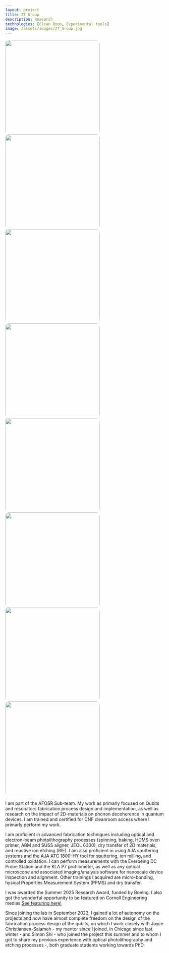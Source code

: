 ```yaml
---
layout: project
title: ZT Group
description: Research
technologies: [Clean Room, Experimental tools]
image: /assets/images/ZT_Group.jpg
---
```

<img src="{{ site.baseurl }}/assets/images/ZT1.png" style="width:300px; border-radius:10px;" />
<img src="{{ site.baseurl }}/assets/images/ZT2.png" style="width:300px; border-radius:10px;" />
<img src="{{ site.baseurl }}/assets/images/ZT3.png" style="width:300px; border-radius:10px;" />
<img src="{{ site.baseurl }}/assets/images/ZT4.png" style="width:300px; border-radius:10px;" />
<img src="{{ site.baseurl }}/assets/images/ZT5.png" style="width:300px; border-radius:10px;" />
<img src="{{ site.baseurl }}/assets/images/ZT6.png" style="width:300px; border-radius:10px;" />
<img src="{{ site.baseurl }}/assets/images/ZT10.png" style="width:300px; border-radius:10px;" />
<img src="{{ site.baseurl }}/assets/images/ZT9.png" style="width:300px; border-radius:10px;" />

<div>   
<p>I am part of the AFOSR Sub-team. My work as primarly focused on Qubits and resonators fabrication process design and implementation, as well as research on the impact of 2D-materials on phonon decoherence in quantum devices. I am trained and certified for CNF cleanroom access where I primarly perform my work.</p> 

<p>I am proficient in advanced fabrication techniques including optical and electron-beam photolithography processes (spinning, baking, HDMS oven primer, ABM and SÜSS aligner, JEOL 6300), dry transfer of 2D materials, and reactive ion etching (RIE). I am also proficient in using AJA sputtering systems and the AJA ATC 1800-HY tool for sputtering, ion milling, and controlled oxidation. I can perform measurements with the Everbeing DC Probe Station and the KLA P7 profilometer, as well as any optical microscope and associated imaging/analysis software for nanoscale device inspection and alignment. Other trainings I acquired are micro-bonding, hysical Properties Measurement System (PPMS) and dry transfer.</p>

<p>I was awarded the Summer 2025 Research Award, funded by Boeing. I also got the wonderful opportunity to be featured on Cornell Engineering medias.<a href="https://www.linkedin.com/posts/cornell-engineering_aloyse-maille-27-fabricates-quantum-resonators-activity-7370826875004198935-8iyo?utm_source=share&utm_medium=member_desktop&rcm=ACoAAETesJYBOvL9oqfU1LiZcU4lG65tGHJjiYM" target="_blank">See featuring here!</a></p>

<p>Since joining the lab in September 2023, I gained a lot of autonomy on the projects and now have almost complete freedom on the design of the fabrication process design of the qubits, on which I work closely with Joyce Christiansen-Salameh - my mentor since I joined, in Chicago since last winter - and Simon Shi - who joined the project this summer and to whom I got to share my previous experience with optical photolithography and etching processes -, both graduate students working towards PhD.</p>
</div>
